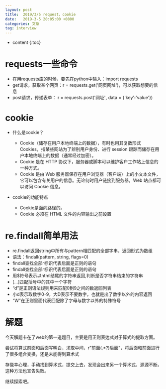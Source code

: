 ```yaml
---
layout: post
title:  2019/3/5 request，cookie
date:   2019-3-5 20:05:00 +0800
categories: 文章
tag: interview
---
```


* content
{:toc}
# requests一些命令

- 在用requests库的时候，要先在python中输入：import requests
- get请求，获取某个网页：r = requests.get('网页网址')，可以获取想要的信息
- post请求，传递表单： r = requests.post('网址'**,** data = {'key'**:**'value'})

cookie
====================================

- 什么是cookie？

  - Cookie（储存在用户本地终端上的数据），有时也用其复数形式 Cookies，指某些网站为了辨别用户身份、进行 session 跟踪而储存在用户本地终端上的数据（通常经过加密）。
  - Cookie 是在 HTTP 协议下，服务器或脚本可以维护客户工作站上信息的一种方式。
  - Cookie 是由 Web 服务器保存在用户浏览器（客户端）上的小文本文件，它可以包含有关用户的信息。无论何时用户链接到服务器，Web 站点都可以访问 Cookie 信息。

- cookie的功能特点

  - Cookie是面向路径的。
  - Cookie 必须在 HTML 文件的内容输出之前设置

# re.findall简单用法

-  re.findall返回string中所有与pattern相匹配的全部字串，返回形式为数组
- 语法：findall(pattern, string, flags=0)
- findall查找全部r标识代表后面是正则的语句
- findall查找全部r标识代表后面是正则的语句
- 用$符号表示以html结尾的字符串返回,判断是否字符串结束的字符串
- [...]匹配括号中的其中一个字符
- “d”是正则语法规则用来匹配0到9之间的数返回列表
- 小d表示取数字0-9，大D表示不要数字，也就是出了数字以外的内容返回
- “W”在正则里面代表匹配除了字母与数字以外的特殊符号

# 解题

今天解题卡在了web的第一道题目，主要是用正则表达式对于算式的提取方面。

尝试将算式前面和后面写明白，求取中间，r"前面(.*?)后面"，将后面和前面进行了很多组合变换，还是未能得到算术式

存侥幸心理，手动找到算术式，提交上去，发现会出来另一个算术式，源源不断。这种方法也宣告失败。

继续探索吧。